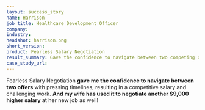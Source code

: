 ```yaml
---
layout: success_story
name: Harrison
job_title: Healthcare Development Officer
company: 
industry: 
headshot: harrison.png
short_version: 
product: Fearless Salary Negotiation
result_summary: Gave the confidence to navigate between two competing offers and wife earned $9k.
case_study_url: 
---
```


Fearless Salary Negotiation **gave me the confidence to navigate between two offers** with pressing timelines, resulting in a competitive salary and challenging work. **And my wife has used it to negotiate another $9,000 higher salary** at her new job as well!